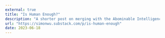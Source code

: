 ```yaml
---
external: true
title: "Is Human Enough?"
description: "A shorter post on merging with the Abominable Intelligence."
url: "https://simonwu.substack.com/p/is-human-enough"
date: 2023-06-18
---
```


